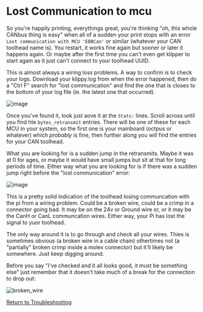 # Lost Communication to mcu

So you're happily printing, everythings great, you're thinking "oh, this whole CANbus thing is easy" when all of a sudden your print stops with an error `Lost communication with MCU 'EBBCan'` or similar (whatever your CAN toolhead name is). You restart, it works fine again but sooner or later it happens again. Or maybe after the first time you can't even get klipper to start again as it just can't connect to your toolhead UUID.

This is almost always a wiring loss problems. A way to confirm is to check your logs. Download your klippy.log from when the error happened, then do a "Ctrl F" search for "lost communication" and find the one that is closes to the bottom of your log file (ie. the latest one that occurred).

![image](https://github.com/Esoterical/voron_canbus/assets/124253477/b0f887be-dc0a-4a2a-858f-c30d96fd00bd)

Once you've found it, look just aove it at the `Stats:` lines. Scroll across until you find hte `bytes_retransmit` entries. There will be one of these for each MCU in your system, so the first one is your mainboard (octpus or whatever) which *probably* is fine, then further along you will find the entries for your CAN toolhead.

What you are looking for is a sudden jump in the retransmits. Maybe it was at 0 for ages, or maybe it would have small jumps but sit at that for long periods of time. Either way what you are looking for is if there was a sudden jump right before the "lost communication" error:

![image](https://github.com/Esoterical/voron_canbus/assets/124253477/2daa62db-9c94-4ddc-8794-f8f1d5b74376)

This is a pretty solid indication of the toolhead losing communcation with the pi from a wiring problem. Could be a broken wire, could be a crimp in a connector going bad. It may be on the 24v or Ground wire or, or it may be the CanH or CanL communcation wires. Either way, your Pi has lost the signal to yuor toolhead.

The only way around it is to go through and check all your wires. Thies is sometimes obvious (a broken wire in a cable chain) othertimes not (a "partially" broken crimp inside a molex connector) but it'll likely be somewhere. Just keep digging around.

Before you say "I've checked and it all looks good, it must be something else" just remember that it doesn't take much of a break for the connection to drop out:

![broken_wire](https://github.com/Esoterical/voron_canbus/assets/124253477/d5d466cf-27af-48b7-93f0-62a8991b784a)


[Return to Troubleshooting](./)

